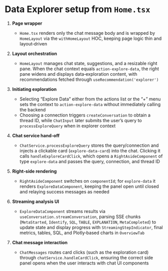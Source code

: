 # Data Explorer setup from `Home.tsx`

1. **Page wrapper**
   - `Home.tsx` renders only the chat message body and is wrapped by `HomeLayout` via the `withHomeLayout` HOC, keeping page logic thin and layout‑driven

2. **Layout orchestration**
   - `HomeLayout` manages chat state, suggestions, and a resizable right pane. When the chat context equals `action-explore-data`, the right pane widens and displays data‑exploration content, with recommendations fetched through `useRecommendation('explorer')`

3. **Initiating exploration**
   - Selecting “Explore Data” either from the actions list or the “+” menu sets the context to `action-explore-data` without immediately calling the backend
   - Choosing a connection triggers `createConversation` to obtain a thread ID, while `ChatInput` later submits the user’s query to `processExploreQuery` when in explorer context

4. **Chat service hand‑off**
   - `ChatService.processExploreQuery` stores the query/connection and injects a clickable card (`explore-data-card`) into the chat. Clicking it calls `handleExploreCardClick`, which opens a `RightAsideComponent` of type `explore-data` and passes the query, connection, and thread ID

5. **Right‑side rendering**
   - `RightAsideComponent` switches on `componentId`; for `explore-data` it renders `ExploreDataComponent`, keeping the panel open until closed and relaying success messages as needed

6. **Streaming analysis UI**
   - `ExploreDataComponent` streams results via `useConversation.streamConversation`, parsing SSE chunks (`MetaStarted`, `Identify`, `SQL`, `TABLE`, `EXPLANATION`, `MetaCompleted`) to update state and display progress with `StreamingStepIndicator`, final metrics, tables, SQL, and Plotly‑based charts in `OverviewTab`

7. **Chat message interaction**
   - `ChatMessages` routes card clicks (such as the exploration card) through `chatService.handleCardClick`, ensuring the correct side panel opens when the user interacts with chat UI components

